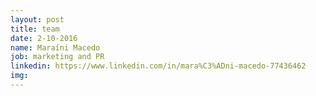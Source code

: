 ```yaml
---
layout: post
title: team
date: 2-10-2016
name: Maraíni Macedo
job: marketing and PR
linkedin: https://www.linkedin.com/in/mara%C3%ADni-macedo-77436462
img:
---
```


